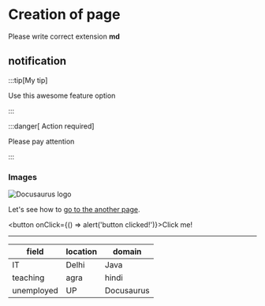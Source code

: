 # Creation of page

 Please write correct extension **md**

## notification

:::tip[My tip]

Use this awesome feature option

:::

:::danger[ Action required]

Please pay attention

:::

### Images

![Docusaurus logo](/img/docusaurus.png)

Let's see how to [go to the another page](./markdown-page.md).

 <button onClick={() => alert('button clicked!')}>Click me!</button>

 ---
field|location|domain
-----|---------|-----
IT|Delhi|Java
teaching|agra|hindi
unemployed|UP|Docusaurus
